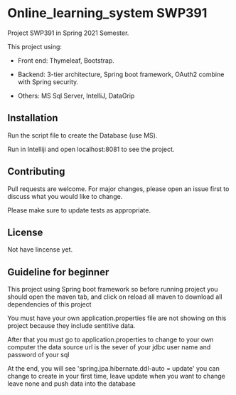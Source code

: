 # Online_learning_system SWP391

Project SWP391 in Spring 2021 Semester.

This project using: 

* Front end: Thymeleaf, Bootstrap.

* Backend: 3-tier architecture, Spring boot framework, OAuth2 combine with Spring security.

* Others: MS Sql Server, IntelliJ, DataGrip

## Installation
Run the script file to create the Database (use MS).

Run in Intelliji and open localhost:8081 to see the project.

## Contributing
Pull requests are welcome. For major changes, please open an issue first to discuss what you would like to change.

Please make sure to update tests as appropriate.

## License
Not have lincense yet.

## Guideline for beginner
This project using Spring boot framework so before running project
you should open the maven tab, and click on reload all maven to download all dependencies 
of this project

You must have your own application.properties file are not showing on this project because they include sentitive data.

After that you must go to application.properties to change to your own computer
the data source url is the sever of your jdbc
user name and password of your sql

At the end, you will see 'spring.jpa.hibernate.ddl-auto = update'
you can change to create in your first time, leave update when you want to change
leave none and push data into the database

